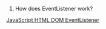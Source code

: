1. How does EventListener work? 

[JavaScript HTML DOM EventListener](https://www.w3schools.com/js/js_htmldom_eventlistener.asp)
